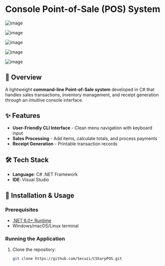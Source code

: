 # Console Point-of-Sale (POS) System

![image](https://github.com/user-attachments/assets/dfbc1c5b-b994-4705-8928-9ba04e81a891)

![image](https://github.com/user-attachments/assets/9daa7a0d-ecb8-459d-8184-1a75cbd80af8)

![image](https://github.com/user-attachments/assets/bd3cf283-c5be-4bcd-8c10-c89c54551b17)

![image](https://github.com/user-attachments/assets/9458e69c-dd9c-4728-8741-a0341b05b8ba)

![image](https://github.com/user-attachments/assets/1750a203-36c1-49bc-9e67-6da3865bed0b)


## 📌 Overview
A lightweight **command-line Point-of-Sale system** developed in C# that handles sales transactions, inventory management, and receipt generation through an intuitive console interface.

## ✨ Features
- **User-Friendly CLI Interface** - Clean menu navigation with keyboard input
- **Sales Processing** - Add items, calculate totals, and process payments
- **Receipt Generation** - Printable transaction records

## 🛠 Tech Stack
- **Language**: C# .NET Framework
- **IDE**: Visual Studio 

## 🚀 Installation & Usage
### Prerequisites
- [.NET 6.0+ Runtime](https://dotnet.microsoft.com/download)
- Windows/macOS/Linux terminal

### Running the Application
1. Clone the repository:
   ```sh
   git clone https://github.com/Secuzi/CSharpPOS.git
